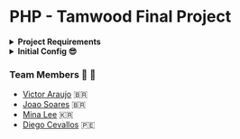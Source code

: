 # PHP - Tamwood Final Project

<details>
    <summary>
        <strong>Project Requirements</strong>
    </summary>

**Your time has been assigned to create a full-stack web application for a Hotel. The customer request the following features:**

- Hotel Customers can search, view and book a room for their desired date.

- Hotel customers should not be able to see already occupied rooms within the selected reservation dates.

- Hotel customer should be able to leave comments, request specific services (Breakfast, lunch, dinner, parking and etc.),
- These services should be available or preferably suggested to the customer at the time of booking.
- Hotel customers should be able to fill their wallet when logged into their account.
- Hotel staff should be able to approve bookings, add/remove rooms, services, images and all other possible management related to the hotel rooms.

- Hotel Admin should be able to add/remove users (staff or customer), unlock a blocked user, and perform the same management as staff.
- Security considerations:
  Audit generation for the following events: [Authentications, Registrations, Room book approval, and filling the wallet.]

  Session in-activity period should be set by the admin and in-active session should be terminated accordingly.

  User locking mechanism after 5 unsuccessful attempts. 1st lock for 4 hours, 2nd lock for 10 hours, and 3rd lock permanent only unlocked by the admin.

</details>

<details>
    <summary><strong>Initial Config 😎</strong></summary>

### Starting Docker

- Go to the Docker [Website](https://www.docker.com/products/docker-desktop/) 👈👈

- Download docker desktop for you computer.

- You can check the installation requirements for Windows 11 in this link [Docker Docs](https://docs.docker.com/desktop/install/windows-install/).

- If you're having trouble to do the initial installation in Windows 11, there's also this video that explains. [Youtube](https://www.youtube.com/watch?v=WDEdRmTCSs8) 📺

#### Running:

- Always check that you are in the folder
  that contains the `docker-compose.yml`.

Run the command: `docker compose up -d`

- This command will build the containers.

If you want to stop the containers:

- Run the command: `docker compose stop`

If you want to start the containers:

- Run the command: `docker compose start`

To remove the containers:

- Run the command: `docker compose down`

Wait for the response:

- Should be like this:
  ![Containers running](./docs/docker-ex.png)

#### Accessing the PHP backend

The backend is set to the port `8080` of the `localhost`.

- `http://localhost:8080/`
- It will look for the index.php file.
- All files and folders need to be created within the folder `/backend`.

#### Database Access

Database being used is `MySql`.

- It is mapped to the default port `3306`
- Default user is `root`.
- Default passwod is `root123`

Use any **_SGBD/DBMS\*_** to access it.</br>
\*Database Management System.

</details>

### Team Members 🤜 🤛

- [Victor Araujo](https://github.com/victor-web-dev) 🇧🇷
- [Joao Soares](https://github.com/jsoares1310) 🇧🇷
- [Mina Lee](https://github.com/minimanimox) 🇰🇷
- [Diego Cevallos](https://github.com/dieceva) 🇵🇪

